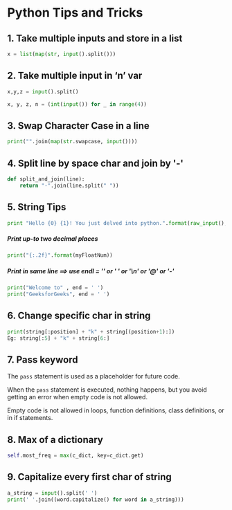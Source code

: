 # Python Tips and Tricks

 ## 1. Take multiple inputs and store in a list

```python
x = list(map(str, input().split()))
```

## 2. Take multiple input in ‘n’ var

``` python
x,y,z = input().split()
```

``` python
x, y, z, n = (int(input()) for _ in range(4))
```

## 3. Swap Character Case in a line

``` python
print("".join(map(str.swapcase, input())))
```

## 4. Split line by space char and join by '-'

```python
def split_and_join(line):
    return "-".join(line.split(" "))
```

## 5. String Tips

```python
print "Hello {0} {1}! You just delved into python.".format(raw_input(), raw_input())
```

##### Print up-to two decimal places

``` python
print("{:.2f}".format(myFloatNum))
```

##### Print in same line ==> use endl = '' or ' ' or '\n' or '@' or '-'

``` python
print("Welcome to" , end = ' ') 
print("GeeksforGeeks", end = ' ')
```

## 6. Change specific char in string

``` python
print(string[:position] + "k" + string[(position+1):])
Eg: string[:5] + "k" + string[6:]
```

## 7. Pass keyword

The `pass` statement is used as a placeholder for future code.

When the `pass` statement is executed, nothing happens, but you avoid getting an error when empty code is not allowed.

Empty code is not allowed in loops, function definitions, class definitions, or in if statements.

## 8. Max of a dictionary

``` python
self.most_freq = max(c_dict, key=c_dict.get)
```

## 9. Capitalize every first char of string 

```python
a_string = input().split(' ')
print(' '.join((word.capitalize() for word in a_string)))
```

